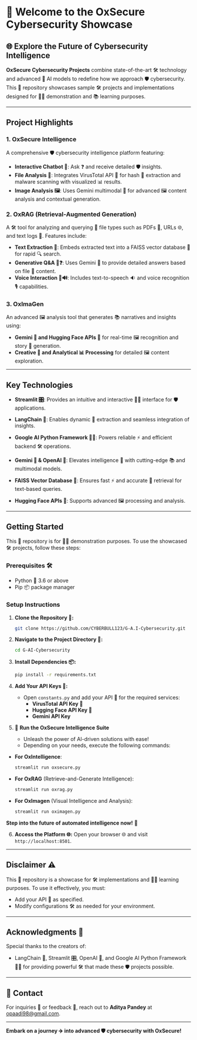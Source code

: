 # 🚀 Welcome to the OxSecure Cybersecurity Showcase

## 🌐 Explore the Future of Cybersecurity Intelligence

**OxSecure Cybersecurity Projects** combine state-of-the-art 🛠️ technology and advanced 🤖 AI models to redefine how we approach 🛡️ cybersecurity. This 📂 repository showcases sample 🛠️ projects and implementations designed for 🧑‍🏫 demonstration and 📚 learning purposes.

---

## **Project Highlights**

### 1. **OxSecure Intelligence**

A comprehensive 🛡️ cybersecurity intelligence platform featuring:

- **Interactive Chatbot 🤖**: Ask ❓ and receive detailed 🛡️ insights.
- **File Analysis 📂**: Integrates VirusTotal API 🔗 for hash 🔢 extraction and malware scanning with visualized 📊 results.
- **Image Analysis 🖼️**: Uses Gemini multimodal 🌌 for advanced 🖼️ content analysis and contextual generation.

### 2. **OxRAG (Retrieval-Augmented Generation)**
A 🛠️ tool for analyzing and querying 📄 file types such as PDFs 📑, URLs 🌐, and text logs 📝. Features include:

- **Text Extraction 📝**: Embeds extracted text into a FAISS vector database 💾 for rapid 🔍 search.
- **Generative Q&A 🤖❓**: Uses Gemini 🌌 to provide detailed answers based on file 📄 content.
- **Voice Interaction 🎤🔊**: Includes text-to-speech 🔉 and voice recognition 🎙️ capabilities.

### 3. **OxImaGen**

An advanced 🖼️ analysis tool that generates 📚 narratives and insights using:

- **Gemini 🌌 and Hugging Face APIs 🤗** for real-time 🖼️ recognition and story 📖 generation.
- **Creative 🎨 and Analytical 📊 Processing** for detailed 🖼️ content exploration.

---

## **Key Technologies**

- **Streamlit 🎛️**: Provides an intuitive and interactive 🧑‍💻 interface for 🛡️ applications.

- **LangChain 🔗**: Enables dynamic 📂 extraction and seamless integration of insights.

- **Google AI Python Framework 🤖🐍**: Powers reliable ⚡ and efficient backend 🛠️ operations.

- **Gemini 🌌 & OpenAI 🤖**: Elevates intelligence 🧠 with cutting-edge 📚 and multimodal models.

- **FAISS Vector Database 💾**: Ensures fast ⚡ and accurate 📂 retrieval for text-based queries.

- **Hugging Face APIs 🤗**: Supports advanced 🖼️ processing and analysis.

---

## **Getting Started**

This 📂 repository is for 🧑‍🏫 demonstration purposes. To use the showcased 🛠️ projects, follow these steps:

### **Prerequisites 🛠️**

- Python 🐍 3.6 or above
- Pip 📦 package manager

### **Setup Instructions**

1. **Clone the Repository 📂:**
   ```bash
   git clone https://github.com/CYBERBULL123/G-A.I-Cybersecurity.git
   ```

2. **Navigate to the Project Directory 📁:**
   ```bash
   cd G-AI-Cybersecurity
   ```

3. **Install Dependencies 📦:**
   ```bash
   pip install -r requirements.txt
   ```

4. **Add Your API Keys 🔑:**
   - Open `constants.py` and add your API 🔑 for the required services:
     - **VirusTotal API Key 🔗** 
     - **Hugging Face API Key 🤗**
     - **Gemini API Key**

5. 🚀 **Run the OxSecure Intelligence Suite**  
      - Unleash the power of AI-driven solutions with ease!
      - Depending on your needs, execute the following  commands:  

- **For OxIntelligence**:  
  ```bash
  streamlit run oxsecure.py
  ```  

- **For OxRAG** (Retrieve-and-Generate Intelligence):  
  ```bash
  streamlit run oxrag.py
  ```  

- **For OxImagen** (Visual Intelligence and Analysis):  
  ```bash
  streamlit run oximagen.py
  ```  

**Step into the future of automated intelligence now!** 🌟

6. **Access the Platform 🌐:**
   Open your browser 🌐 and visit `http://localhost:8501`.

---

## **Disclaimer ⚠️**

This 📂 repository is a showcase for 🛠️ implementations and 🧑‍🏫 learning purposes. To use it effectively, you must:

- Add your API 🔑 as specified.
- Modify configurations 🛠️ as needed for your environment.

---

## **Acknowledgments 🙌**

Special thanks to the creators of:

- LangChain 🔗, Streamlit 🎛️, OpenAI 🤖, and Google AI Python Framework 🤖🐍 for providing powerful 🛠️ that made these 🛡️ projects possible.

---

## 📧 **Contact**

For inquiries 📩 or feedback 💬, reach out to **Aditya Pandey** at [opaadi98@gmail.com](mailto\:opaadi98@gmail.com).

---

**Embark on a journey ✈️ into advanced 🛡️ cybersecurity with OxSecure!**

